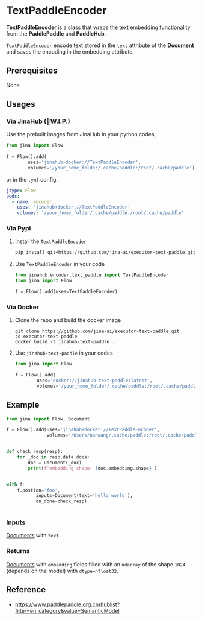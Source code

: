 # TextPaddleEncoder

**TextPaddleEncoder** is a class that wraps the text embedding functionality from the **PaddlePaddle** and **PaddleHub**.


`TextPaddleEncoder` encode text stored in the `text` attribute of the [**Document**](https://github.com/jina-ai/jina/blob/master/.github/2.0/cookbooks/Document.md) and saves the encoding in the embedding attribute.



## Prerequisites

None


## Usages

### Via JinaHub (🚧W.I.P.)

Use the prebuilt images from JinaHub in your python codes, 

```python
from jina import Flow
	
f = Flow().add(
        uses='jinahub+docker://TextPaddleEncoder',
        volumes='/your_home_folder/.cache/paddle:/root/.cache/paddle')
```

or in the `.yml` config.
	
```yaml
jtype: Flow
pods:
  - name: encoder
    uses: 'jinahub+docker://TextPaddleEncoder'
    volumes: '/your_home_folder/.cache/paddle:/root/.cache/paddle'
```


### Via Pypi

1. Install the `TextPaddleEncoder`

	```bash
	pip install git+https://github.com/jina-ai/executor-text-paddle.git
	```

1. Use `TextPaddleEncoder` in your code

	```python
	from jinahub.encoder.text_paddle import TextPaddleEncoder
	from jina import Flow
	
	f = Flow().add(uses=TextPaddleEncoder)
	```


### Via Docker

1. Clone the repo and build the docker image

	```shell
	git clone https://github.com/jina-ai/executor-text-paddle.git
	cd executor-text-paddle
	docker build -t jinahub-text-paddle .
	```

1. Use `jinahub-text-paddle` in your codes

	```python
	from jina import Flow
	
	f = Flow().add(
	        uses='docker://jinahub-text-paddle:latest',
	        volumes='/your_home_folder/.cache/paddle:/root/.cache/paddle')
	```
	


## Example 


```python
from jina import Flow, Document

f = Flow().add(uses='jinahub+docker://TextPaddleEncoder',
               volumes='/Users/nanwang/.cache/paddle:/root/.cache/paddle')


def check_resp(resp):
    for _doc in resp.data.docs:
        doc = Document(_doc)
        print(f'embedding shape: {doc.embedding.shape}')


with f:
    f.post(on='foo',
           inputs=Document(text='hello world'),
           on_done=check_resp)
	    
```


### Inputs 

[Documents](https://github.com/jina-ai/jina/blob/master/.github/2.0/cookbooks/Document.md) with `text`.

### Returns

[Documents](https://github.com/jina-ai/jina/blob/master/.github/2.0/cookbooks/Document.md) with `embedding` fields filled with an `ndarray` of the shape `1024` (depends on the model) with `dtype=nfloat32`.



## Reference
- https://www.paddlepaddle.org.cn/hublist?filter=en_category&value=SemanticModel
